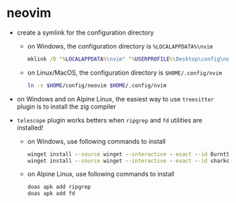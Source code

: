 # neovim

- create a symlink for the configuration directory

  - on Windows, the configuration directory is `%LOCALAPPDATA%\nvim`
    ```bat
    mklink /D "%LOCALAPPDATA%\nvim" "%USERPROFILE%\Desktop\config\neovim"
    ```

  - on Linux/MacOS, the configuration directory is `$HOME/.config/nvim`
    ```sh
    ln -s $HOME/config/neovim $HOME/.config/nvim
    ```

- on Windows and on Alpine Linux, the easiest way to use `treesitter` plugin is to install the zig compiler

- `telescope` plugin works betters when `ripgrep` and `fd` utilities are installed!
  - on Windows, use following commands to install
    ```bat
    winget install --source winget --interactive --exact --id BurntSushi.ripgrep.MSVC
    winget install --source winget --interactive --exact --id sharkdp.fd
    ```
  - on Alpine Linux, use following commands to install
    ```bat
    doas apk add ripgrep
    doas apk add fd
    ```

